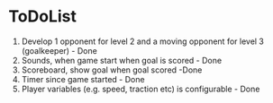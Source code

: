 # ToDoList


1. Develop 1 opponent for level 2 and a moving opponent for level 3 (goalkeeper) - Done
2. Sounds, when game start when goal is scored - Done
3. Scoreboard, show goal when goal scored -Done
4. Timer since game started - Done
5. Player variables (e.g. speed, traction etc) is configurable - Done
